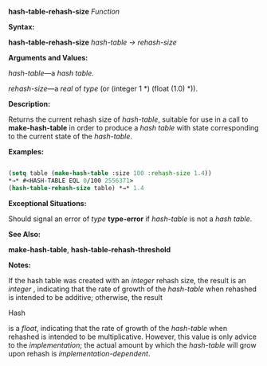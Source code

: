 **hash-table-rehash-size** *Function* 



**Syntax:** 



**hash-table-rehash-size** *hash-table → rehash-size* 



**Arguments and Values:** 



*hash-table*—a *hash table*. 



*rehash-size*—a *real* of *type* (or (integer 1 \*) (float (1.0) \*)). 



**Description:** 



Returns the current rehash size of *hash-table*, suitable for use in a call to **make-hash-table** in order to produce a *hash table* with state corresponding to the current state of the *hash-table*. 



**Examples:**
```lisp

(setq table (make-hash-table :size 100 :rehash-size 1.4)) 
*→* #<HASH-TABLE EQL 0/100 2556371> 
(hash-table-rehash-size table) *→* 1.4 

```
**Exceptional Situations:** 



Should signal an error of *type* **type-error** if *hash-table* is not a *hash table*. 



**See Also:** 



**make-hash-table**, **hash-table-rehash-threshold** 



**Notes:** 



If the hash table was created with an *integer* rehash size, the result is an *integer* , indicating that the rate of growth of the *hash-table* when rehashed is intended to be additive; otherwise, the result 



Hash 



 



 



is a *float*, indicating that the rate of growth of the *hash-table* when rehashed is intended to be multiplicative. However, this value is only advice to the *implementation*; the actual amount by which the *hash-table* will grow upon rehash is *implementation-dependent*. 



